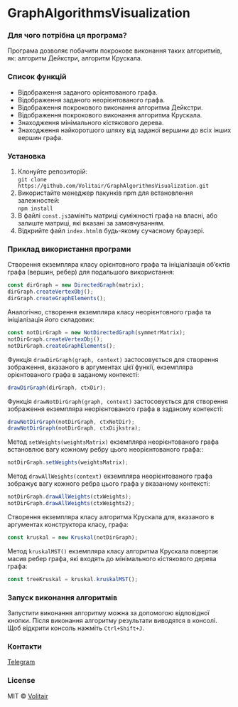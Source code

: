 # GraphAlgorithmsVisualization

### Для чого потрібна ця програма?
Програма дозволяє побачити покрокове виконання таких алгоритмів, як: алгоритм Дейкстри, алгоритм Крускала.

### Список функцій
* Відображення заданого орієнтованого графа.
* Відображення заданого неорієнтованого графа.
* Відображення покрокового виконання алгоритма Дейкстри.
* Відображення покрокового виконання алгоритма Крускала.
* Знаходження мінімального кістякового дерева.
* Знаходження найкоротшого шляху від заданої вершини до всіх інших вершин графа.

### Установка
1. Клонуйте репозиторій:<br/>
`git clone https://github.com/Volitair/GraphAlgorithmsVisualization.git`
2. Використайте менеджер пакунків npm для встановлення залежностей:<br/>
`npm install`
3. В файлі ```const.js```замініть матриці суміжності графа на власні, або залиште матриці, які вказані за замовчуванням.
4. Відкрийте файл ```index.html```в будь-якому сучасному браузері.

### Приклад використання програми
Створення екземпляра класу орієнтовного графа та ініціалізація об’єктів графа (вершин, ребер) для подальшого використання:
<br/>
```js
const dirGraph = new DirectedGraph(matrix);
dirGraph.createVertexObj();
dirGraph.createGraphElements();
```

Аналогічно, створення екземпляра класу неорієнтовного графа та ініціалізація його складових:
<br/>
```js
const notDirGraph = new NotDirectedGraph(symmetrMatrix);
notDirGraph.createVertexObj();
notDirGraph.createGraphElements();
```

Функція `drawDirGraph(graph, context)` застосовується для створення зображення, вказаного в аргументах цієї функії, екземпляра 
орієнтованого графа в заданому контексті:<br/>
```js
drawDirGraph(dirGraph, ctxDir);
```

Функція `drawNotDirGraph(graph, context)` застосовується для створення зображення екземпляра неорієнтованого графа в заданому контексті:<br/>
```js
drawNotDirGraph(notDirGraph, ctxNotDir);
drawNotDirGraph(notDirGraph, ctxDijkstra);
```

Метод `setWeights(weightsMatrix)` екземпляра неорієнтованого графа встановлює вагу кожному ребру цього неорієнтованого графа::<br/>
```js
notDirGraph.setWeights(weightsMatrix);
```

Метод `drawAllWeights(context)` екземпляра неорієнтованого графа зображує вагу кожного ребра цього графа у вказаному контексті:<br/>
```js
notDirGraph.drawAllWeights(ctxWeights);
notDirGraph.drawAllWeights(ctxWeights2);
```

Створення екземпляра класу алгоритма Крускала для, вказаного в аргументах конструктора класу, графа:
```js
const kruskal = new Kruskal(notDirGraph);
```

Метод `kruskalMST()` екземпляра класу алгоритма Крускала повертає масив ребер графа, які входять до мінімального кістякового дерева графа:<br/>
```js
const treeKruskal = kruskal.kruskalMST();
```
### Запуск виконання алгоритмів
Запустити виконання алгоритму можна за допомогою відповідної кнопки.
Після виконання алгоритму результати виводятся в консолі.
Щоб відкрити консоль нажміть `Ctrl+Shift+J`.

### Контакти
[Telegram](https://t.me/Sinishin_vasil)

### License
MIT © [Volitair](https://github.com/Volitair)
